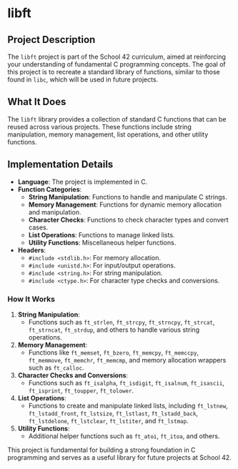 # libft

## Project Description

The `libft` project is part of the School 42 curriculum, aimed at reinforcing your understanding of fundamental C programming concepts. The goal of this project is to recreate a standard library of functions, similar to those found in `libc`, which will be used in future projects.

## What It Does

The `libft` library provides a collection of standard C functions that can be reused across various projects. These functions include string manipulation, memory management, list operations, and other utility functions.

## Implementation Details

- **Language**: The project is implemented in C.
- **Function Categories**:
  - **String Manipulation**: Functions to handle and manipulate C strings.
  - **Memory Management**: Functions for dynamic memory allocation and manipulation.
  - **Character Checks**: Functions to check character types and convert cases.
  - **List Operations**: Functions to manage linked lists.
  - **Utility Functions**: Miscellaneous helper functions.
- **Headers**:
  - `#include <stdlib.h>`: For memory allocation.
  - `#include <unistd.h>`: For input/output operations.
  - `#include <string.h>`: For string manipulation.
  - `#include <ctype.h>`: For character type checks and conversions.

### How It Works

1. **String Manipulation**: 
   - Functions such as `ft_strlen`, `ft_strcpy`, `ft_strncpy`, `ft_strcat`, `ft_strncat`, `ft_strdup`, and others to handle various string operations.
2. **Memory Management**:
   - Functions like `ft_memset`, `ft_bzero`, `ft_memcpy`, `ft_memccpy`, `ft_memmove`, `ft_memchr`, `ft_memcmp`, and memory allocation wrappers such as `ft_calloc`.
3. **Character Checks and Conversions**:
   - Functions such as `ft_isalpha`, `ft_isdigit`, `ft_isalnum`, `ft_isascii`, `ft_isprint`, `ft_toupper`, `ft_tolower`.
4. **List Operations**:
   - Functions to create and manipulate linked lists, including `ft_lstnew`, `ft_lstadd_front`, `ft_lstsize`, `ft_lstlast`, `ft_lstadd_back`, `ft_lstdelone`, `ft_lstclear`, `ft_lstiter`, and `ft_lstmap`.
5. **Utility Functions**:
   - Additional helper functions such as `ft_atoi`, `ft_itoa`, and others.

This project is fundamental for building a strong foundation in C programming and serves as a useful library for future projects at School 42.
